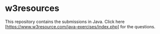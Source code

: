 # w3resources
This repository contains the submissions in Java.
Click here [https://www.w3resource.com/java-exercises/index.php] for the questions.
